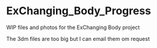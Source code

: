 # ExChanging_Body_Progress

WIP files and photos for the ExChanging Body project

The 3dm files are too big but I can email them om request
